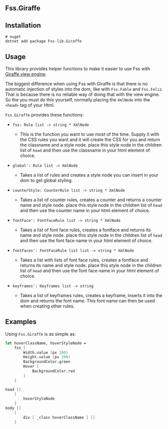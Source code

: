 ## Fss.Giraffe

## Installation

```
# nuget
dotnet add package Fss-lib.Giraffe
```

## Usage

This library provides helper functions to make it easier to use Fss with [Giraffe view engine](https://github.com/giraffe-fsharp/Giraffe.ViewEngine).

The biggest difference when using Fss with Giraffe is that there is no automatic injection of styles into the dom, like with `Fss.Fable` and `Fss.Feliz`.
That is because there is no reliable way of doing that with the view engine. So the you must do this yourself, normally placing the `XmlNode` into the `<head>` tag of your Html.

`Fss.Giraffe` provides these functions:

- `fss: Rule list -> string * XmlNode`
    - This is the function you want to use most of the time. Supply it
      with the CSS rules you want and it will create the CSS for you and return the classname and a style node.
      place this style node in the children list of `head` and then use the classname in your html element of choice. 

- `global': Rule list -> XmlNode`
    - Takes a list of rules and creates a style node you can insert in your dom to get global styling.

- `counterStyle: CounterRule list -> string * XmlNode`
    - Takes a list of counter rules, creates a counter and returns a counter name and style node.
      place this style node in the children list of `head` and then use the counter name in your html element of choice.

- `fontFace': FontFaceRule list -> string * XmlNode`
    - Takes a list of font face rules, creates a fontface and returns its name and style node.
      place this style node in the children list of `head` and then use the font face name in your html element of choice.
  
- `fontFaces': FontFaceRule list list -> string * XmlNode`
  - Takes a list with lists of font face rules, creates a fontface and returns its name and style node.
    place this style node in the children list of `head` and then use the font face name in your html element of choice.
   
- `keyframes': Keyframes list -> string`
    - Takes a list of keyframes rules, creates a keyframe, inserts it into the dom and returns the font name.
      This font name can then be used when creating other rules.

## Examples
Using `Fss.Giraffe` is as simple as:


```fsharp
let hoverClassName, hoverStyleNode =
    fss [
        Width.value (px 200)
        Height.value (px 200)
        BackgroundColor.green
        Hover [
            BackgroundColor.red
        ]
    ]

head []
    [
        hoverStyleNode
    ]
body []
    [
        div [ _class hoverClassName ] []
    ]
```
